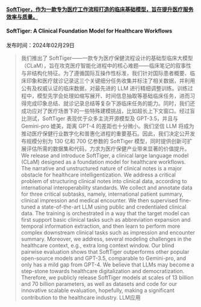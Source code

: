 #### [SoftTiger，作为一款专为医疗工作流程打造的临床基础模型，旨在提升医疗服务效率与质量。](https://arxiv.org/abs/2403.00868)
#### SoftTiger: A Clinical Foundation Model for Healthcare Workflows
发布时间：2024年02月29日
> 我们推出了 SoftTiger——一款专为医疗保健流程设计的基础型临床大模型（CLaM），旨在攻克医疗智能化进程中的核心难题——临床笔记的叙事性与非结构化特征。为了遵循国际互操作性标准，我们针对国际患者概要、临床印象和医疗就诊记录这三个关键细分任务收集并标注了相关数据，并利用公有及权威认证的临床数据，对最先进的 LLM 进行精细调整训练。训练过程中，模型先学会处理如缩写展开、时间信息抽取等基础临床任务，进而习得完成印象总结、就诊记录总结等复杂下游临床任务的能力。同时，我们还成功应对了医疗场景下的一些特殊建模挑战，比如超长上下文窗口。经过盲比测试，SoftTiger 表现优于众多主流开源模型及 GPT-3.5，并且与 Gemini-pro 媲美，距离 GPT-4 的差距也十分微小。我们坚信 LLM 将成为推动医疗保健行业数字化和普惠化进程的重要基石。因此，我们决定公开发布规模分别为 130 亿和 700 亿参数的 SoftTiger 模型，同时提供创新可扩展评估所需的数据集和代码，力求为医疗保健产业带来显著的价值提升。
> We release and introduce SoftTiger, a clinical large language model (CLaM) designed as a foundation model for healthcare workflows. The narrative and unstructured nature of clinical notes is a major obstacle for healthcare intelligentization. We address a critical problem of structuring clinical notes into clinical data, according to international interoperability standards. We collect and annotate data for three critical subtasks, namely, international patient summary, clinical impression and medical encounter. We then supervised fine-tuned a state-of-the-art LLM using public and credentialed clinical data. The training is orchestrated in a way that the target model can first support basic clinical tasks such as abbreviation expansion and temporal information extraction, and then learn to perform more complex downstream clinical tasks such as impression and encounter summary. Moreover, we address, several modeling challenges in the healthcare context, e.g., extra long context window. Our blind pairwise evaluation shows that SoftTiger outperforms other popular open-source models and GPT-3.5, comparable to Gemini-pro, and only has a mild gap from GPT-4. We believe that LLMs may become a step-stone towards healthcare digitalization and democratization. Therefore, we publicly release SoftTiger models at scales of 13 billion and 70 billion parameters, as well as datasets and code for our innovative scalable evaluation, hopefully, making a significant contribution to the healthcare industry.
LLM应用